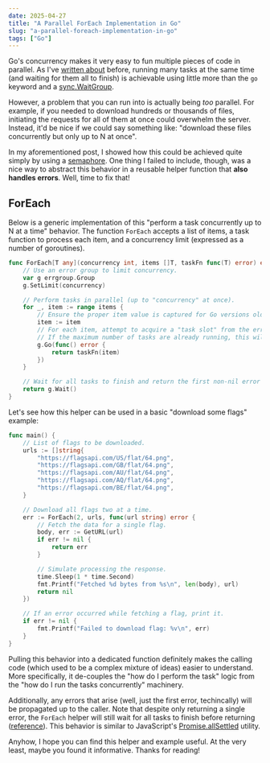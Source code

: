 ```yaml
---
date: 2025-04-27
title: "A Parallel ForEach Implementation in Go"
slug: "a-parallel-foreach-implementation-in-go"
tags: ["Go"]
---
```


Go's concurrency makes it very easy to fun multiple pieces of code in parallel.
As I've [written about](/posts/limiting-concurrency-with-semaphores/) before, running many tasks at the same time (and waiting for them all to finish) is achievable using little more than the `go` keyword and a [sync.WaitGroup](https://pkg.go.dev/sync#WaitGroup).

However, a problem that you can run into is actually being _too_ parallel.
For example, if you needed to download hundreds or thousands of files, initiating the requests for all of them at once could overwhelm the server.
Instead, it'd be nice if we could say something like: "download these files concurrently but only up to N at once".

In my aforementioned post, I showed how this could be achieved quite simply by using a [semaphore](https://pkg.go.dev/golang.org/x/sync/semaphore).
One thing I failed to include, though, was a nice way to abstract this behavior in a reusable helper function that **also handles errors**.
Well, time to fix that!

## ForEach

Below is a generic implementation of this "perform a task concurrently up to N at a time" behavior.
The function `ForEach` accepts a list of items, a task function to process each item, and a concurrency limit (expressed as a number of goroutines).

```go
func ForEach[T any](concurrency int, items []T, taskFn func(T) error) error {
	// Use an error group to limit concurrency.
	var g errgroup.Group
	g.SetLimit(concurrency)

	// Perform tasks in parallel (up to "concurrency" at once).
	for _, item := range items {
		// Ensure the proper item value is captured for Go versions older than 1.22.
		item := item
		// For each item, attempt to acquire a "task slot" from the error group.
		// If the maximum number of tasks are already running, this will block.
		g.Go(func() error {
			return taskFn(item)
		})
	}

	// Wait for all tasks to finish and return the first non-nil error (if any).
	return g.Wait()
}
```

Let's see how this helper can be used in a basic "download some flags" example:

```go
func main() {
	// List of flags to be downloaded.
	urls := []string{
		"https://flagsapi.com/US/flat/64.png",
		"https://flagsapi.com/GB/flat/64.png",
		"https://flagsapi.com/AU/flat/64.png",
		"https://flagsapi.com/AQ/flat/64.png",
		"https://flagsapi.com/BE/flat/64.png",
	}

	// Download all flags two at a time.
	err := ForEach(2, urls, func(url string) error {
		// Fetch the data for a single flag.
		body, err := GetURL(url)
		if err != nil {
			return err
		}

		// Simulate processing the response.
		time.Sleep(1 * time.Second)
		fmt.Printf("Fetched %d bytes from %s\n", len(body), url)
		return nil
	})

	// If an error occurred while fetching a flag, print it.
	if err != nil {
		fmt.Printf("Failed to download flag: %v\n", err)
	}
}
```

Pulling this behavior into a dedicated function definitely makes the calling code (which used to be a complex mixture of ideas) easier to understand.
More specifically, it de-couples the "how do I perform the task" logic from the "how do I run the tasks concurrently" machinery.

Additionally, any errors that arise (well, just the first error, techincally) will be propagated up to the caller.
Note that despite only returning a single error, the `ForEach` helper will still wait for all tasks to finish before returning ([reference](https://pkg.go.dev/golang.org/x/sync/errgroup#Group.Wait)).
This behavior is similar to JavaScript's [Promise.allSettled](https://developer.mozilla.org/en-US/docs/Web/JavaScript/Reference/Global_Objects/Promise/allSettled) utility.

Anyhow, I hope you can find this helper and example useful.
At the very least, maybe you found it informative.
Thanks for reading!
